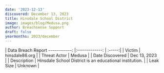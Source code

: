 ```yaml
---
date: '2023-12-13'
discovered: December 13, 2023
title: Hinsdale School District
image: images/blog/Medusa.png
author: Breachsense Support
draft: false
yearmonths: 2023/december
---
```



| Data Breach Report
------------:     |:-------------:    | :-----:|
| Victim      | hinsdale86.org      | 
| Threat Actor      | Medusa      | 
| Date Discovered      | Dec 13, 2023      | 
| Description      | Hinsdale School District is an educational institution.      | 
| Leak Size      | Unknown      | 

